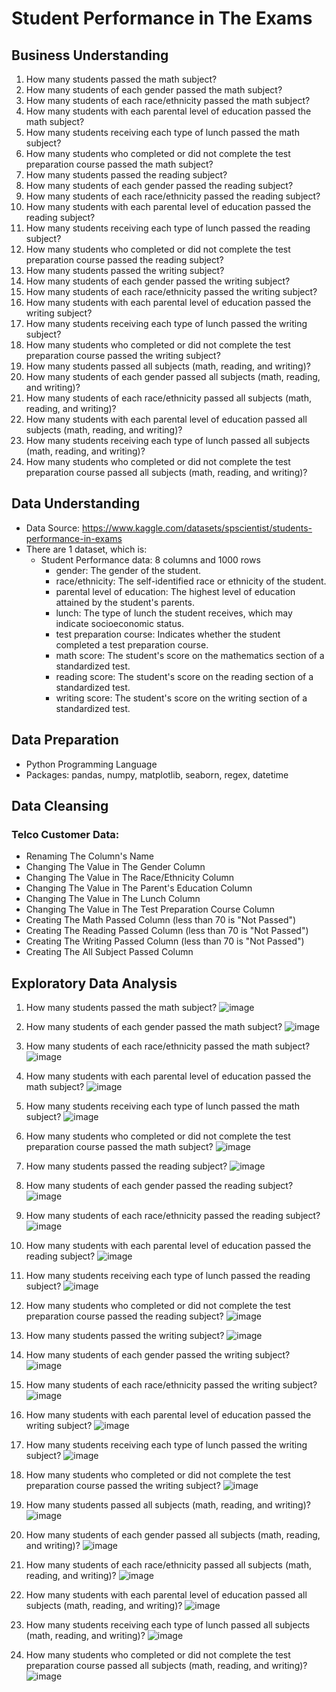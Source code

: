 # Student Performance in The Exams
## Business Understanding
1. How many students passed the math subject?
2. How many students of each gender passed the math subject?
3. How many students of each race/ethnicity passed the math subject?
4. How many students with each parental level of education passed the math subject?
5. How many students receiving each type of lunch passed the math subject?
6. How many students who completed or did not complete the test preparation course passed the math subject?
7. How many students passed the reading subject?
8. How many students of each gender passed the reading subject?
9. How many students of each race/ethnicity passed the reading subject?
10. How many students with each parental level of education passed the reading subject?
11. How many students receiving each type of lunch passed the reading subject?
12. How many students who completed or did not complete the test preparation course passed the reading subject?
13. How many students passed the writing subject?
14. How many students of each gender passed the writing subject?
15. How many students of each race/ethnicity passed the writing subject?
16. How many students with each parental level of education passed the writing subject?
17. How many students receiving each type of lunch passed the writing subject?
18. How many students who completed or did not complete the test preparation course passed the writing subject?
19. How many students passed all subjects (math, reading, and writing)?
20. How many students of each gender passed all subjects (math, reading, and writing)?
21. How many students of each race/ethnicity passed all subjects (math, reading, and writing)?
22. How many students with each parental level of education passed all subjects (math, reading, and writing)?
23. How many students receiving each type of lunch passed all subjects (math, reading, and writing)?
24. How many students who completed or did not complete the test preparation course passed all subjects (math, reading, and writing)?


## Data Understanding
- Data Source: https://www.kaggle.com/datasets/spscientist/students-performance-in-exams
- There are 1 dataset, which is:
  - Student Performance data: 8 columns and 1000 rows
    - gender: The gender of the student.
    - race/ethnicity: The self-identified race or ethnicity of the student.
    - parental level of education: The highest level of education attained by the student's parents.
    - lunch: The type of lunch the student receives, which may indicate socioeconomic status.
    - test preparation course: Indicates whether the student completed a test preparation course.
    - math score: The student's score on the mathematics section of a standardized test.
    - reading score: The student's score on the reading section of a standardized test.
    - writing score: The student's score on the writing section of a standardized test.
      
## Data Preparation
- Python Programming Language
- Packages: pandas, numpy, matplotlib, seaborn, regex, datetime

## Data Cleansing
### Telco Customer Data:
  - Renaming The Column's Name
  - Changing The Value in The Gender Column
  - Changing The Value in The Race/Ethnicity Column
  - Changing The Value in The Parent's Education Column
  - Changing The Value in The Lunch Column
  - Changing The Value in The Test Preparation Course Column
  - Creating The Math Passed Column (less than 70 is "Not Passed")
  - Creating The Reading Passed Column (less than 70 is "Not Passed")
  - Creating The Writing Passed Column (less than 70 is "Not Passed")
  - Creating The All Subject Passed Column

## Exploratory Data Analysis
1. How many students passed the math subject?
   ![image](https://raw.githubusercontent.com/luthfifathurrahman/Student-Performance-in-The-Exams-Portfolio-Project/main/images/How%20many%20students%20passed%20the%20math%20subject.png)
   
2. How many students of each gender passed the math subject?
   ![image](https://raw.githubusercontent.com/luthfifathurrahman/Student-Performance-in-The-Exams-Portfolio-Project/main/images/How%20many%20students%20of%20each%20gender%20passed%20the%20math%20subject.png)
   
3. How many students of each race/ethnicity passed the math subject?
   ![image](https://raw.githubusercontent.com/luthfifathurrahman/Student-Performance-in-The-Exams-Portfolio-Project/main/images/How%20many%20students%20of%20each%20race%20ethnicity%20passed%20the%20math%20subject.png)
   
4. How many students with each parental level of education passed the math subject?
   ![image](https://raw.githubusercontent.com/luthfifathurrahman/Student-Performance-in-The-Exams-Portfolio-Project/main/images/How%20many%20students%20with%20each%20parental%20level%20of%20education%20passed%20the%20math%20subject.png)
   
5. How many students receiving each type of lunch passed the math subject?
   ![image](https://raw.githubusercontent.com/luthfifathurrahman/Student-Performance-in-The-Exams-Portfolio-Project/main/images/How%20many%20students%20receiving%20each%20type%20of%20lunch%20passed%20the%20math%20subject.png)
   
6. How many students who completed or did not complete the test preparation course passed the math subject?
   ![image](https://raw.githubusercontent.com/luthfifathurrahman/Student-Performance-in-The-Exams-Portfolio-Project/main/images/How%20many%20students%20who%20completed%20or%20did%20not%20complete%20the%20test%20preparation%20course%20passed%20the%20math%20subject.png)
   
7. How many students passed the reading subject?
   ![image](https://raw.githubusercontent.com/luthfifathurrahman/Student-Performance-in-The-Exams-Portfolio-Project/main/images/How%20many%20students%20passed%20the%20reading%20subject.png)
   
8. How many students of each gender passed the reading subject?
   ![image](https://raw.githubusercontent.com/luthfifathurrahman/Student-Performance-in-The-Exams-Portfolio-Project/main/images/How%20many%20students%20of%20each%20gender%20passed%20the%20reading%20subject.png)
   
9. How many students of each race/ethnicity passed the reading subject?
   ![image](https://raw.githubusercontent.com/luthfifathurrahman/Student-Performance-in-The-Exams-Portfolio-Project/main/images/How%20many%20students%20of%20each%20race%20ethnicity%20passed%20the%20reading%20subject.png)
   
10. How many students with each parental level of education passed the reading subject?
   ![image](https://raw.githubusercontent.com/luthfifathurrahman/Student-Performance-in-The-Exams-Portfolio-Project/main/images/How%20many%20students%20with%20each%20parental%20level%20of%20education%20passed%20the%20reading%20subject.png)
   
11. How many students receiving each type of lunch passed the reading subject?
   ![image](https://raw.githubusercontent.com/luthfifathurrahman/Student-Performance-in-The-Exams-Portfolio-Project/main/images/How%20many%20students%20receiving%20each%20type%20of%20lunch%20passed%20the%20reading%20subject.png)
   
12. How many students who completed or did not complete the test preparation course passed the reading subject?
   ![image](https://raw.githubusercontent.com/luthfifathurrahman/Student-Performance-in-The-Exams-Portfolio-Project/main/images/How%20many%20students%20who%20completed%20or%20did%20not%20complete%20the%20test%20preparation%20course%20passed%20the%20reading%20subject.png)
   
13. How many students passed the writing subject?
   ![image](https://raw.githubusercontent.com/luthfifathurrahman/Student-Performance-in-The-Exams-Portfolio-Project/main/images/How%20many%20students%20passed%20the%20writing%20subject.png)
   
14. How many students of each gender passed the writing subject?
   ![image](https://raw.githubusercontent.com/luthfifathurrahman/Student-Performance-in-The-Exams-Portfolio-Project/main/images/How%20many%20students%20of%20each%20gender%20passed%20the%20writing%20subject.png)
   
15. How many students of each race/ethnicity passed the writing subject?
   ![image](https://raw.githubusercontent.com/luthfifathurrahman/Student-Performance-in-The-Exams-Portfolio-Project/main/images/How%20many%20students%20of%20each%20race%20ethnicity%20passed%20the%20writing%20subject.png)
   
16. How many students with each parental level of education passed the writing subject?
   ![image](https://raw.githubusercontent.com/luthfifathurrahman/Student-Performance-in-The-Exams-Portfolio-Project/main/images/How%20many%20students%20with%20each%20parental%20level%20of%20education%20passed%20the%20writing%20subject.png)
   
17. How many students receiving each type of lunch passed the writing subject?
   ![image](https://raw.githubusercontent.com/luthfifathurrahman/Student-Performance-in-The-Exams-Portfolio-Project/main/images/How%20many%20students%20receiving%20each%20type%20of%20lunch%20passed%20the%20writing%20subject.png)
   
18. How many students who completed or did not complete the test preparation course passed the writing subject?
   ![image](https://raw.githubusercontent.com/luthfifathurrahman/Student-Performance-in-The-Exams-Portfolio-Project/main/images/How%20many%20students%20who%20completed%20or%20did%20not%20complete%20the%20test%20preparation%20course%20passed%20the%20writing%20subject.png)
   
19. How many students passed all subjects (math, reading, and writing)?
   ![image](https://raw.githubusercontent.com/luthfifathurrahman/Student-Performance-in-The-Exams-Portfolio-Project/main/images/How%20many%20students%20passed%20all%20subjects%20(math%2C%20reading%2C%20and%20writing).png)
   
20. How many students of each gender passed all subjects (math, reading, and writing)?
   ![image](https://raw.githubusercontent.com/luthfifathurrahman/Student-Performance-in-The-Exams-Portfolio-Project/main/images/How%20many%20students%20of%20each%20gender%20passed%20all%20subjects%20(math%2C%20reading%2C%20and%20writing).png)
   
21. How many students of each race/ethnicity passed all subjects (math, reading, and writing)?
   ![image](https://raw.githubusercontent.com/luthfifathurrahman/Student-Performance-in-The-Exams-Portfolio-Project/main/images/How%20many%20students%20of%20each%20race%20ethnicity%20passed%20all%20subjects%20(math%2C%20reading%2C%20and%20writing).png)
   
22. How many students with each parental level of education passed all subjects (math, reading, and writing)?
   ![image](https://raw.githubusercontent.com/luthfifathurrahman/Student-Performance-in-The-Exams-Portfolio-Project/main/images/How%20many%20students%20with%20each%20parental%20level%20of%20education%20passed%20all%20subjects%20(math%2C%20reading%2C%20and%20writing).png)
   
23. How many students receiving each type of lunch passed all subjects (math, reading, and writing)?
   ![image](https://raw.githubusercontent.com/luthfifathurrahman/Student-Performance-in-The-Exams-Portfolio-Project/main/images/How%20many%20students%20receiving%20each%20type%20of%20lunch%20passed%20all%20subjects%20(math%2C%20reading%2C%20and%20writing).png)
   
24. How many students who completed or did not complete the test preparation course passed all subjects (math, reading, and writing)?
   ![image](https://raw.githubusercontent.com/luthfifathurrahman/Student-Performance-in-The-Exams-Portfolio-Project/main/images/How%20many%20students%20who%20completed%20or%20did%20not%20complete%20the%20test%20preparation%20course%20passed%20all%20subjects%20(math%2C%20reading%2C%20and%20writing).png)
   
